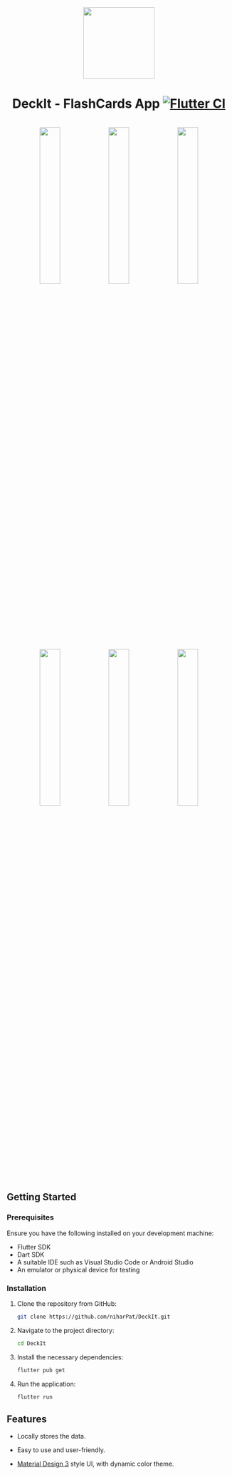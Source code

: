 <div align="center">

<img width="" src="assets/screenshots/icon.png"  width=160 height=160  align="center">

# DeckIt - FlashCards App  [![Flutter CI](https://github.com/nyaio/DeckIt/actions/workflows/flutter-ci.yml/badge.svg)](https://github.com/nyaio/DeckIt/actions/workflows/flutter-ci.yml)
   </br>
   <div>
      <img src="assets/screenshots/1.jpg" width="30%" />
      <img src="assets/screenshots/2.jpg" width="30%" />
      <img src="assets/screenshots/3.jpg" width="30%" />
      <img src="assets/screenshots/4.jpg" width="30%" />
      <img src="assets/screenshots/5.jpg" width="30%" />
      <img src="assets/screenshots/6.jpg" width="30%" />
   </div>
</div>

<br>

## Getting Started

### Prerequisites

Ensure you have the following installed on your development machine:

- Flutter SDK
- Dart SDK
- A suitable IDE such as Visual Studio Code or Android Studio
- An emulator or physical device for testing

### Installation

1. Clone the repository from GitHub:

   ```sh
   git clone https://github.com/niharPat/DeckIt.git
   ```

2. Navigate to the project directory:

   ```sh
   cd DeckIt
   ```

3. Install the necessary dependencies:

   ```sh
   flutter pub get
   ```

4. Run the application:

   ```sh
   flutter run
   ```

## Features

- Locally stores the data.

- Easy to use and user-friendly.

- [Material Design 3](https://m3.material.io/) style UI, with dynamic color theme.
